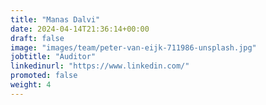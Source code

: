 ```yaml
---
title: "Manas Dalvi"
date: 2024-04-14T21:36:14+00:00
draft: false
image: "images/team/peter-van-eijk-711986-unsplash.jpg"
jobtitle: "Auditor"
linkedinurl: "https://www.linkedin.com/"
promoted: false
weight: 4
---
```

